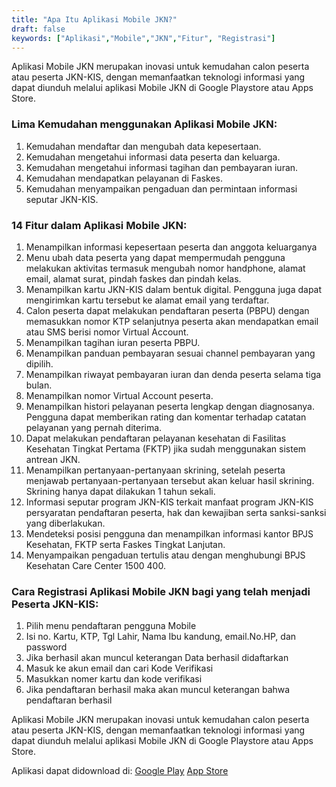 ```yaml
---
title: "Apa Itu Aplikasi Mobile JKN?"
draft: false
keywords: ["Aplikasi","Mobile","JKN","Fitur", "Registrasi"]
---
```


Aplikasi Mobile JKN merupakan inovasi untuk kemudahan calon peserta atau peserta JKN-KIS, dengan memanfaatkan teknologi informasi yang dapat diunduh melalui aplikasi Mobile JKN di Google Playstore atau Apps Store.

### Lima Kemudahan menggunakan Aplikasi Mobile JKN:

1. Kemudahan mendaftar dan mengubah data kepesertaan.
2. Kemudahan mengetahui informasi data peserta dan keluarga.
3. Kemudahan mengetahui informasi tagihan dan pembayaran iuran.
4. Kemudahan mendapatkan pelayanan di Faskes.
5. Kemudahan menyampaikan pengaduan dan permintaan informasi seputar JKN-KIS.

### 14 Fitur dalam Aplikasi Mobile JKN:

1. Menampilkan informasi kepesertaan peserta dan anggota keluarganya
2. Menu ubah data peserta yang dapat mempermudah pengguna melakukan aktivitas termasuk mengubah nomor handphone, alamat email, alamat surat, pindah faskes dan pindah kelas.
3. Menampilkan kartu JKN-KIS dalam bentuk digital. Pengguna juga dapat mengirimkan kartu tersebut ke alamat email yang terdaftar.
4. Calon peserta dapat melakukan pendaftaran peserta (PBPU) dengan memasukkan nomor KTP selanjutnya peserta akan mendapatkan email atau SMS berisi nomor Virtual Account.
4. Menampilkan tagihan iuran peserta PBPU.
5. Menampilkan panduan pembayaran sesuai channel pembayaran yang dipilih.
6. Menampilkan riwayat pembayaran iuran dan denda peserta selama tiga bulan.
7. Menampilkan nomor Virtual Account peserta.
8. Menampilkan histori pelayanan peserta lengkap dengan diagnosanya. Pengguna dapat memberikan rating dan komentar terhadap catatan pelayanan yang pernah diterima.
9. Dapat melakukan pendaftaran pelayanan kesehatan di Fasilitas Kesehatan Tingkat Pertama (FKTP) jika sudah menggunakan sistem antrean JKN.
10. Menampilkan pertanyaan-pertanyaan skrining, setelah peserta menjawab pertanyaan-pertanyaan tersebut akan keluar hasil skrining. Skrining hanya dapat dilakukan 1 tahun sekali.
11. Informasi seputar program JKN-KIS terkait manfaat program JKN-KIS persyaratan pendaftaran peserta, hak dan kewajiban serta sanksi-sanksi yang diberlakukan.
12. Mendeteksi posisi pengguna dan menampilkan informasi kantor BPJS Kesehatan, FKTP serta Faskes Tingkat Lanjutan.
13. Menyampaikan pengaduan tertulis atau dengan menghubungi BPJS Kesehatan Care Center 1500 400.

### Cara Registrasi Aplikasi Mobile JKN bagi yang telah menjadi Peserta JKN-KIS:

1. Pilih menu pendaftaran pengguna Mobile
2. Isi no. Kartu, KTP, Tgl Lahir, Nama Ibu kandung, email.No.HP, dan password
3. Jika berhasil akan muncul keterangan Data berhasil didaftarkan
4. Masuk ke akun email dan cari Kode Verifikasi
5. Masukkan nomer kartu dan kode verifikasi
6. Jika pendaftaran berhasil maka akan muncul keterangan bahwa pendaftaran berhasil

Aplikasi Mobile JKN merupakan inovasi untuk kemudahan calon peserta atau peserta JKN-KIS, dengan memanfaatkan teknologi informasi yang dapat diunduh melalui aplikasi Mobile JKN di Google Playstore atau Apps Store.

Aplikasi dapat didownload di:
[Google Play](https://play.google.com/store/apps/details?id=app.bpjs.mobile&hl=en)
[App Store](https://apps.apple.com/id/app/mobile-jkn/id1237601115)
